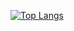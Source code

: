 [![Top Langs](https://github-readme-stats.vercel.app/api/top-langs/?username=Corrl)](https://github.com/anuraghazra/github-readme-stats)

<!--

### Hi there 👋

**Corrl/Corrl** is a ✨ _special_ ✨ repository because its `README.md` (this file) appears on your GitHub profile.

Here are some ideas to get you started:

- 🔭 I’m currently working on ...
- 🌱 I’m currently learning ...
- 👯 I’m looking to collaborate on ...
- 🤔 I’m looking for help with ...
- 💬 Ask me about ...
- 📫 How to reach me: ...
- 😄 Pronouns: ...
- ⚡ Fun fact: ...
-->
